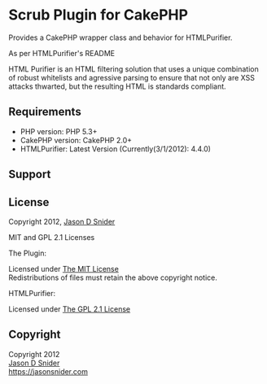 # Scrub Plugin for CakePHP #

Provides a CakePHP wrapper class and behavior for HTMLPurifier.

As per HTMLPurifier's README

HTML Purifier is an HTML filtering solution that uses a unique combination
of robust whitelists and agressive parsing to ensure that not only are
XSS attacks thwarted, but the resulting HTML is standards compliant.

## Requirements ##

* PHP version: PHP 5.3+
* CakePHP version: CakePHP 2.0+
* HTMLPurifier: Latest Version (Currently(3/1/2012): 4.4.0)

## Support ##


## License ##

Copyright 2012, [Jason D Snider](https://jasonsnider.com)

MIT and GPL 2.1 Licenses

The Plugin:

Licensed under [The MIT License](http://www.opensource.org/licenses/mit-license.php)<br/>
Redistributions of files must retain the above copyright notice.

HTMLPurifier: 

Licensed under [The GPL 2.1 License](http://www.opensource.org/licenses/gpl.php)<br/>

## Copyright ###

Copyright 2012<br/>
[Jason D Snider](https://root@jasonsnider.com)<br/>
https://jasonsnider.com<br/>
